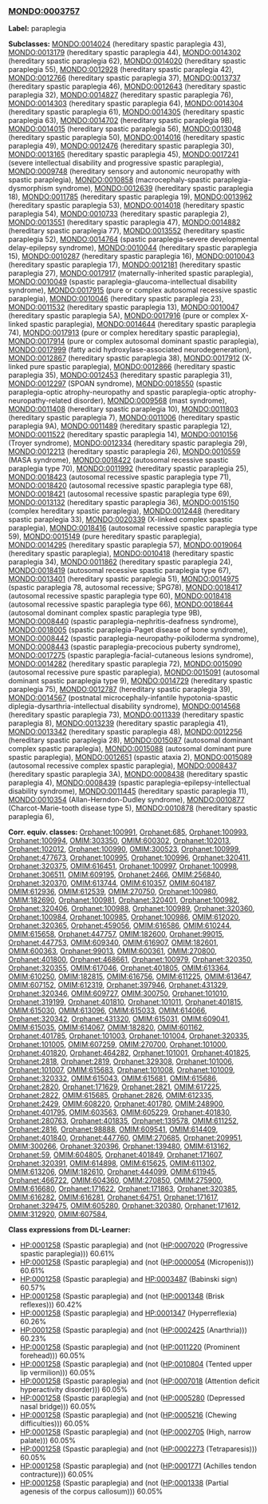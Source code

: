 
### [MONDO:0003757](http://purl.obolibrary.org/obo/MONDO_0003757)
**Label:** paraplegia

**Subclasses:** [MONDO:0014024](http://purl.obolibrary.org/obo/MONDO_0014024) (hereditary spastic paraplegia 43), [MONDO:0013179](http://purl.obolibrary.org/obo/MONDO_0013179) (hereditary spastic paraplegia 44), [MONDO:0014302](http://purl.obolibrary.org/obo/MONDO_0014302) (hereditary spastic paraplegia 62), [MONDO:0014020](http://purl.obolibrary.org/obo/MONDO_0014020) (hereditary spastic paraplegia 55), [MONDO:0012928](http://purl.obolibrary.org/obo/MONDO_0012928) (hereditary spastic paraplegia 42), [MONDO:0012766](http://purl.obolibrary.org/obo/MONDO_0012766) (hereditary spastic paraplegia 37), [MONDO:0013737](http://purl.obolibrary.org/obo/MONDO_0013737) (hereditary spastic paraplegia 46), [MONDO:0012643](http://purl.obolibrary.org/obo/MONDO_0012643) (hereditary spastic paraplegia 32), [MONDO:0014827](http://purl.obolibrary.org/obo/MONDO_0014827) (hereditary spastic paraplegia 76), [MONDO:0014303](http://purl.obolibrary.org/obo/MONDO_0014303) (hereditary spastic paraplegia 64), [MONDO:0014304](http://purl.obolibrary.org/obo/MONDO_0014304) (hereditary spastic paraplegia 61), [MONDO:0014305](http://purl.obolibrary.org/obo/MONDO_0014305) (hereditary spastic paraplegia 63), [MONDO:0014702](http://purl.obolibrary.org/obo/MONDO_0014702) (hereditary spastic paraplegia 9B), [MONDO:0014015](http://purl.obolibrary.org/obo/MONDO_0014015) (hereditary spastic paraplegia 56), [MONDO:0013048](http://purl.obolibrary.org/obo/MONDO_0013048) (hereditary spastic paraplegia 50), [MONDO:0014016](http://purl.obolibrary.org/obo/MONDO_0014016) (hereditary spastic paraplegia 49), [MONDO:0012476](http://purl.obolibrary.org/obo/MONDO_0012476) (hereditary spastic paraplegia 30), [MONDO:0013165](http://purl.obolibrary.org/obo/MONDO_0013165) (hereditary spastic paraplegia 45), [MONDO:0017241](http://purl.obolibrary.org/obo/MONDO_0017241) (severe intellectual disability and progressive spastic paraplegia), [MONDO:0009748](http://purl.obolibrary.org/obo/MONDO_0009748) (hereditary sensory and autonomic neuropathy with spastic paraplegia), [MONDO:0010858](http://purl.obolibrary.org/obo/MONDO_0010858) (macrocephaly-spastic paraplegia-dysmorphism syndrome), [MONDO:0012639](http://purl.obolibrary.org/obo/MONDO_0012639) (hereditary spastic paraplegia 18), [MONDO:0011785](http://purl.obolibrary.org/obo/MONDO_0011785) (hereditary spastic paraplegia 19), [MONDO:0013962](http://purl.obolibrary.org/obo/MONDO_0013962) (hereditary spastic paraplegia 53), [MONDO:0014018](http://purl.obolibrary.org/obo/MONDO_0014018) (hereditary spastic paraplegia 54), [MONDO:0010733](http://purl.obolibrary.org/obo/MONDO_0010733) (hereditary spastic paraplegia 2), [MONDO:0013551](http://purl.obolibrary.org/obo/MONDO_0013551) (hereditary spastic paraplegia 47), [MONDO:0014882](http://purl.obolibrary.org/obo/MONDO_0014882) (hereditary spastic paraplegia 77), [MONDO:0013552](http://purl.obolibrary.org/obo/MONDO_0013552) (hereditary spastic paraplegia 52), [MONDO:0014764](http://purl.obolibrary.org/obo/MONDO_0014764) (spastic paraplegia-severe developmental delay-epilepsy syndrome), [MONDO:0010044](http://purl.obolibrary.org/obo/MONDO_0010044) (hereditary spastic paraplegia 15), [MONDO:0010287](http://purl.obolibrary.org/obo/MONDO_0010287) (hereditary spastic paraplegia 16), [MONDO:0010043](http://purl.obolibrary.org/obo/MONDO_0010043) (hereditary spastic paraplegia 17), [MONDO:0012181](http://purl.obolibrary.org/obo/MONDO_0012181) (hereditary spastic paraplegia 27), [MONDO:0017917](http://purl.obolibrary.org/obo/MONDO_0017917) (maternally-inherited spastic paraplegia), [MONDO:0010049](http://purl.obolibrary.org/obo/MONDO_0010049) (spastic paraplegia-glaucoma-intellectual disability syndrome), [MONDO:0017915](http://purl.obolibrary.org/obo/MONDO_0017915) (pure or complex autosomal recessive spastic paraplegia), [MONDO:0010046](http://purl.obolibrary.org/obo/MONDO_0010046) (hereditary spastic paraplegia 23), [MONDO:0011532](http://purl.obolibrary.org/obo/MONDO_0011532) (hereditary spastic paraplegia 13), [MONDO:0010047](http://purl.obolibrary.org/obo/MONDO_0010047) (hereditary spastic paraplegia 5A), [MONDO:0017916](http://purl.obolibrary.org/obo/MONDO_0017916) (pure or complex X-linked spastic paraplegia), [MONDO:0014644](http://purl.obolibrary.org/obo/MONDO_0014644) (hereditary spastic paraplegia 74), [MONDO:0017913](http://purl.obolibrary.org/obo/MONDO_0017913) (pure or complex hereditary spastic paraplegia), [MONDO:0017914](http://purl.obolibrary.org/obo/MONDO_0017914) (pure or complex autosomal dominant spastic paraplegia), [MONDO:0017999](http://purl.obolibrary.org/obo/MONDO_0017999) (fatty acid hydroxylase-associated neurodegeneration), [MONDO:0012867](http://purl.obolibrary.org/obo/MONDO_0012867) (hereditary spastic paraplegia 38), [MONDO:0017912](http://purl.obolibrary.org/obo/MONDO_0017912) (X-linked pure spastic paraplegia), [MONDO:0012866](http://purl.obolibrary.org/obo/MONDO_0012866) (hereditary spastic paraplegia 35), [MONDO:0012453](http://purl.obolibrary.org/obo/MONDO_0012453) (hereditary spastic paraplegia 31), [MONDO:0012297](http://purl.obolibrary.org/obo/MONDO_0012297) (SPOAN syndrome), [MONDO:0018550](http://purl.obolibrary.org/obo/MONDO_0018550) (spastic paraplegia-optic atrophy-neuropathy and spastic paraplegia-optic atrophy-neuropathy-related disorder), [MONDO:0009568](http://purl.obolibrary.org/obo/MONDO_0009568) (mast syndrome), [MONDO:0011408](http://purl.obolibrary.org/obo/MONDO_0011408) (hereditary spastic paraplegia 10), [MONDO:0011803](http://purl.obolibrary.org/obo/MONDO_0011803) (hereditary spastic paraplegia 7), [MONDO:0011006](http://purl.obolibrary.org/obo/MONDO_0011006) (hereditary spastic paraplegia 9A), [MONDO:0011489](http://purl.obolibrary.org/obo/MONDO_0011489) (hereditary spastic paraplegia 12), [MONDO:0011522](http://purl.obolibrary.org/obo/MONDO_0011522) (hereditary spastic paraplegia 14), [MONDO:0010156](http://purl.obolibrary.org/obo/MONDO_0010156) (Troyer syndrome), [MONDO:0012334](http://purl.obolibrary.org/obo/MONDO_0012334) (hereditary spastic paraplegia 29), [MONDO:0012213](http://purl.obolibrary.org/obo/MONDO_0012213) (hereditary spastic paraplegia 26), [MONDO:0010559](http://purl.obolibrary.org/obo/MONDO_0010559) (MASA syndrome), [MONDO:0018422](http://purl.obolibrary.org/obo/MONDO_0018422) (autosomal recessive spastic paraplegia type 70), [MONDO:0011992](http://purl.obolibrary.org/obo/MONDO_0011992) (hereditary spastic paraplegia 25), [MONDO:0018423](http://purl.obolibrary.org/obo/MONDO_0018423) (autosomal recessive spastic paraplegia type 71), [MONDO:0018420](http://purl.obolibrary.org/obo/MONDO_0018420) (autosomal recessive spastic paraplegia type 68), [MONDO:0018421](http://purl.obolibrary.org/obo/MONDO_0018421) (autosomal recessive spastic paraplegia type 69), [MONDO:0013132](http://purl.obolibrary.org/obo/MONDO_0013132) (hereditary spastic paraplegia 36), [MONDO:0015150](http://purl.obolibrary.org/obo/MONDO_0015150) (complex hereditary spastic paraplegia), [MONDO:0012448](http://purl.obolibrary.org/obo/MONDO_0012448) (hereditary spastic paraplegia 33), [MONDO:0020339](http://purl.obolibrary.org/obo/MONDO_0020339) (X-linked complex spastic paraplegia), [MONDO:0018416](http://purl.obolibrary.org/obo/MONDO_0018416) (autosomal recessive spastic paraplegia type 59), [MONDO:0015149](http://purl.obolibrary.org/obo/MONDO_0015149) (pure hereditary spastic paraplegia), [MONDO:0014295](http://purl.obolibrary.org/obo/MONDO_0014295) (hereditary spastic paraplegia 57), [MONDO:0019064](http://purl.obolibrary.org/obo/MONDO_0019064) (hereditary spastic paraplegia), [MONDO:0010418](http://purl.obolibrary.org/obo/MONDO_0010418) (hereditary spastic paraplegia 34), [MONDO:0011862](http://purl.obolibrary.org/obo/MONDO_0011862) (hereditary spastic paraplegia 24), [MONDO:0018419](http://purl.obolibrary.org/obo/MONDO_0018419) (autosomal recessive spastic paraplegia type 67), [MONDO:0013401](http://purl.obolibrary.org/obo/MONDO_0013401) (hereditary spastic paraplegia 51), [MONDO:0014975](http://purl.obolibrary.org/obo/MONDO_0014975) (spastic paraplegia 78, autosomal recessive; SPG78), [MONDO:0018417](http://purl.obolibrary.org/obo/MONDO_0018417) (autosomal recessive spastic paraplegia type 60), [MONDO:0018418](http://purl.obolibrary.org/obo/MONDO_0018418) (autosomal recessive spastic paraplegia type 66), [MONDO:0018644](http://purl.obolibrary.org/obo/MONDO_0018644) (autosomal dominant complex spastic paraplegia type 9B), [MONDO:0008440](http://purl.obolibrary.org/obo/MONDO_0008440) (spastic paraplegia-nephritis-deafness syndrome), [MONDO:0018005](http://purl.obolibrary.org/obo/MONDO_0018005) (spastic paraplegia-Paget disease of bone syndrome), [MONDO:0008442](http://purl.obolibrary.org/obo/MONDO_0008442) (spastic paraplegia-neuropathy-poikiloderma syndrome), [MONDO:0008443](http://purl.obolibrary.org/obo/MONDO_0008443) (spastic paraplegia-precocious puberty syndrome), [MONDO:0017275](http://purl.obolibrary.org/obo/MONDO_0017275) (spastic paraplegia-facial-cutaneous lesions syndrome), [MONDO:0014282](http://purl.obolibrary.org/obo/MONDO_0014282) (hereditary spastic paraplegia 72), [MONDO:0015090](http://purl.obolibrary.org/obo/MONDO_0015090) (autosomal recessive pure spastic paraplegia), [MONDO:0015091](http://purl.obolibrary.org/obo/MONDO_0015091) (autosomal dominant spastic paraplegia type 9), [MONDO:0014729](http://purl.obolibrary.org/obo/MONDO_0014729) (hereditary spastic paraplegia 75), [MONDO:0012787](http://purl.obolibrary.org/obo/MONDO_0012787) (hereditary spastic paraplegia 39), [MONDO:0014567](http://purl.obolibrary.org/obo/MONDO_0014567) (postnatal microcephaly-infantile hypotonia-spastic diplegia-dysarthria-intellectual disability syndrome), [MONDO:0014568](http://purl.obolibrary.org/obo/MONDO_0014568) (hereditary spastic paraplegia 73), [MONDO:0011339](http://purl.obolibrary.org/obo/MONDO_0011339) (hereditary spastic paraplegia 8), [MONDO:0013239](http://purl.obolibrary.org/obo/MONDO_0013239) (hereditary spastic paraplegia 41), [MONDO:0013342](http://purl.obolibrary.org/obo/MONDO_0013342) (hereditary spastic paraplegia 48), [MONDO:0012256](http://purl.obolibrary.org/obo/MONDO_0012256) (hereditary spastic paraplegia 28), [MONDO:0015087](http://purl.obolibrary.org/obo/MONDO_0015087) (autosomal dominant complex spastic paraplegia), [MONDO:0015088](http://purl.obolibrary.org/obo/MONDO_0015088) (autosomal dominant pure spastic paraplegia), [MONDO:0012651](http://purl.obolibrary.org/obo/MONDO_0012651) (spastic ataxia 2), [MONDO:0015089](http://purl.obolibrary.org/obo/MONDO_0015089) (autosomal recessive complex spastic paraplegia), [MONDO:0008437](http://purl.obolibrary.org/obo/MONDO_0008437) (hereditary spastic paraplegia 3A), [MONDO:0008438](http://purl.obolibrary.org/obo/MONDO_0008438) (hereditary spastic paraplegia 4), [MONDO:0008439](http://purl.obolibrary.org/obo/MONDO_0008439) (spastic paraplegia-epilepsy-intellectual disability syndrome), [MONDO:0011445](http://purl.obolibrary.org/obo/MONDO_0011445) (hereditary spastic paraplegia 11), [MONDO:0010354](http://purl.obolibrary.org/obo/MONDO_0010354) (Allan-Herndon-Dudley syndrome), [MONDO:0010877](http://purl.obolibrary.org/obo/MONDO_0010877) (Charcot-Marie-tooth disease type 5), [MONDO:0010878](http://purl.obolibrary.org/obo/MONDO_0010878) (hereditary spastic paraplegia 6), 

**Corr. equiv. classes:** [Orphanet:100991](http://www.orpha.net/ORDO/Orphanet_100991), [Orphanet:685](http://www.orpha.net/ORDO/Orphanet_685), [Orphanet:100993](http://www.orpha.net/ORDO/Orphanet_100993), [Orphanet:100994](http://www.orpha.net/ORDO/Orphanet_100994), [OMIM:303350](http://purl.obolibrary.org/obo/OMIM_303350), [OMIM:600302](http://purl.obolibrary.org/obo/OMIM_600302), [Orphanet:102013](http://www.orpha.net/ORDO/Orphanet_102013), [Orphanet:102012](http://www.orpha.net/ORDO/Orphanet_102012), [Orphanet:100990](http://www.orpha.net/ORDO/Orphanet_100990), [OMIM:300523](http://purl.obolibrary.org/obo/OMIM_300523), [Orphanet:100999](http://www.orpha.net/ORDO/Orphanet_100999), [Orphanet:477673](http://www.orpha.net/ORDO/Orphanet_477673), [Orphanet:100995](http://www.orpha.net/ORDO/Orphanet_100995), [Orphanet:100996](http://www.orpha.net/ORDO/Orphanet_100996), [Orphanet:320411](http://www.orpha.net/ORDO/Orphanet_320411), [Orphanet:320375](http://www.orpha.net/ORDO/Orphanet_320375), [OMIM:616451](http://purl.obolibrary.org/obo/OMIM_616451), [Orphanet:100997](http://www.orpha.net/ORDO/Orphanet_100997), [Orphanet:100998](http://www.orpha.net/ORDO/Orphanet_100998), [Orphanet:306511](http://www.orpha.net/ORDO/Orphanet_306511), [OMIM:609195](http://purl.obolibrary.org/obo/OMIM_609195), [Orphanet:2466](http://www.orpha.net/ORDO/Orphanet_2466), [OMIM:256840](http://purl.obolibrary.org/obo/OMIM_256840), [Orphanet:320370](http://www.orpha.net/ORDO/Orphanet_320370), [OMIM:613744](http://purl.obolibrary.org/obo/OMIM_613744), [OMIM:610357](http://purl.obolibrary.org/obo/OMIM_610357), [OMIM:604187](http://purl.obolibrary.org/obo/OMIM_604187), [OMIM:612936](http://purl.obolibrary.org/obo/OMIM_612936), [OMIM:612539](http://purl.obolibrary.org/obo/OMIM_612539), [OMIM:270750](http://purl.obolibrary.org/obo/OMIM_270750), [Orphanet:100980](http://www.orpha.net/ORDO/Orphanet_100980), [OMIM:182690](http://purl.obolibrary.org/obo/OMIM_182690), [Orphanet:100981](http://www.orpha.net/ORDO/Orphanet_100981), [Orphanet:320401](http://www.orpha.net/ORDO/Orphanet_320401), [Orphanet:100982](http://www.orpha.net/ORDO/Orphanet_100982), [Orphanet:320406](http://www.orpha.net/ORDO/Orphanet_320406), [Orphanet:100988](http://www.orpha.net/ORDO/Orphanet_100988), [Orphanet:100989](http://www.orpha.net/ORDO/Orphanet_100989), [Orphanet:320360](http://www.orpha.net/ORDO/Orphanet_320360), [Orphanet:100984](http://www.orpha.net/ORDO/Orphanet_100984), [Orphanet:100985](http://www.orpha.net/ORDO/Orphanet_100985), [Orphanet:100986](http://www.orpha.net/ORDO/Orphanet_100986), [OMIM:612020](http://purl.obolibrary.org/obo/OMIM_612020), [Orphanet:320365](http://www.orpha.net/ORDO/Orphanet_320365), [Orphanet:459056](http://www.orpha.net/ORDO/Orphanet_459056), [OMIM:616586](http://purl.obolibrary.org/obo/OMIM_616586), [OMIM:610244](http://purl.obolibrary.org/obo/OMIM_610244), [OMIM:615658](http://purl.obolibrary.org/obo/OMIM_615658), [Orphanet:447757](http://www.orpha.net/ORDO/Orphanet_447757), [OMIM:182600](http://purl.obolibrary.org/obo/OMIM_182600), [Orphanet:99015](http://www.orpha.net/ORDO/Orphanet_99015), [Orphanet:447753](http://www.orpha.net/ORDO/Orphanet_447753), [OMIM:609340](http://purl.obolibrary.org/obo/OMIM_609340), [OMIM:616907](http://purl.obolibrary.org/obo/OMIM_616907), [OMIM:182601](http://purl.obolibrary.org/obo/OMIM_182601), [OMIM:600363](http://purl.obolibrary.org/obo/OMIM_600363), [Orphanet:99013](http://www.orpha.net/ORDO/Orphanet_99013), [OMIM:600361](http://purl.obolibrary.org/obo/OMIM_600361), [OMIM:270800](http://purl.obolibrary.org/obo/OMIM_270800), [Orphanet:401800](http://www.orpha.net/ORDO/Orphanet_401800), [Orphanet:468661](http://www.orpha.net/ORDO/Orphanet_468661), [Orphanet:100979](http://www.orpha.net/ORDO/Orphanet_100979), [Orphanet:320350](http://www.orpha.net/ORDO/Orphanet_320350), [Orphanet:320355](http://www.orpha.net/ORDO/Orphanet_320355), [OMIM:617046](http://purl.obolibrary.org/obo/OMIM_617046), [Orphanet:401805](http://www.orpha.net/ORDO/Orphanet_401805), [OMIM:613364](http://purl.obolibrary.org/obo/OMIM_613364), [OMIM:610250](http://purl.obolibrary.org/obo/OMIM_610250), [OMIM:182815](http://purl.obolibrary.org/obo/OMIM_182815), [OMIM:616756](http://purl.obolibrary.org/obo/OMIM_616756), [OMIM:611225](http://purl.obolibrary.org/obo/OMIM_611225), [OMIM:613647](http://purl.obolibrary.org/obo/OMIM_613647), [OMIM:607152](http://purl.obolibrary.org/obo/OMIM_607152), [OMIM:612319](http://purl.obolibrary.org/obo/OMIM_612319), [Orphanet:397946](http://www.orpha.net/ORDO/Orphanet_397946), [Orphanet:431329](http://www.orpha.net/ORDO/Orphanet_431329), [Orphanet:320346](http://www.orpha.net/ORDO/Orphanet_320346), [OMIM:609727](http://purl.obolibrary.org/obo/OMIM_609727), [OMIM:300750](http://purl.obolibrary.org/obo/OMIM_300750), [Orphanet:101010](http://www.orpha.net/ORDO/Orphanet_101010), [Orphanet:319199](http://www.orpha.net/ORDO/Orphanet_319199), [Orphanet:401810](http://www.orpha.net/ORDO/Orphanet_401810), [Orphanet:101011](http://www.orpha.net/ORDO/Orphanet_101011), [Orphanet:401815](http://www.orpha.net/ORDO/Orphanet_401815), [OMIM:615030](http://purl.obolibrary.org/obo/OMIM_615030), [OMIM:613096](http://purl.obolibrary.org/obo/OMIM_613096), [OMIM:615033](http://purl.obolibrary.org/obo/OMIM_615033), [OMIM:614066](http://purl.obolibrary.org/obo/OMIM_614066), [Orphanet:320342](http://www.orpha.net/ORDO/Orphanet_320342), [Orphanet:431320](http://www.orpha.net/ORDO/Orphanet_431320), [OMIM:615031](http://purl.obolibrary.org/obo/OMIM_615031), [OMIM:609041](http://purl.obolibrary.org/obo/OMIM_609041), [OMIM:615035](http://purl.obolibrary.org/obo/OMIM_615035), [OMIM:614067](http://purl.obolibrary.org/obo/OMIM_614067), [OMIM:182820](http://purl.obolibrary.org/obo/OMIM_182820), [OMIM:601162](http://purl.obolibrary.org/obo/OMIM_601162), [Orphanet:401785](http://www.orpha.net/ORDO/Orphanet_401785), [Orphanet:101003](http://www.orpha.net/ORDO/Orphanet_101003), [Orphanet:101004](http://www.orpha.net/ORDO/Orphanet_101004), [Orphanet:320335](http://www.orpha.net/ORDO/Orphanet_320335), [Orphanet:101005](http://www.orpha.net/ORDO/Orphanet_101005), [OMIM:607259](http://purl.obolibrary.org/obo/OMIM_607259), [OMIM:270700](http://purl.obolibrary.org/obo/OMIM_270700), [Orphanet:101000](http://www.orpha.net/ORDO/Orphanet_101000), [Orphanet:401820](http://www.orpha.net/ORDO/Orphanet_401820), [Orphanet:464282](http://www.orpha.net/ORDO/Orphanet_464282), [Orphanet:101001](http://www.orpha.net/ORDO/Orphanet_101001), [Orphanet:401825](http://www.orpha.net/ORDO/Orphanet_401825), [Orphanet:2818](http://www.orpha.net/ORDO/Orphanet_2818), [Orphanet:2819](http://www.orpha.net/ORDO/Orphanet_2819), [Orphanet:329308](http://www.orpha.net/ORDO/Orphanet_329308), [Orphanet:101006](http://www.orpha.net/ORDO/Orphanet_101006), [Orphanet:101007](http://www.orpha.net/ORDO/Orphanet_101007), [OMIM:615683](http://purl.obolibrary.org/obo/OMIM_615683), [Orphanet:101008](http://www.orpha.net/ORDO/Orphanet_101008), [Orphanet:101009](http://www.orpha.net/ORDO/Orphanet_101009), [Orphanet:320332](http://www.orpha.net/ORDO/Orphanet_320332), [OMIM:615043](http://purl.obolibrary.org/obo/OMIM_615043), [OMIM:615681](http://purl.obolibrary.org/obo/OMIM_615681), [OMIM:615686](http://purl.obolibrary.org/obo/OMIM_615686), [Orphanet:2820](http://www.orpha.net/ORDO/Orphanet_2820), [Orphanet:171629](http://www.orpha.net/ORDO/Orphanet_171629), [Orphanet:2821](http://www.orpha.net/ORDO/Orphanet_2821), [OMIM:617225](http://purl.obolibrary.org/obo/OMIM_617225), [Orphanet:2822](http://www.orpha.net/ORDO/Orphanet_2822), [OMIM:615685](http://purl.obolibrary.org/obo/OMIM_615685), [Orphanet:2826](http://www.orpha.net/ORDO/Orphanet_2826), [OMIM:612335](http://purl.obolibrary.org/obo/OMIM_612335), [Orphanet:2429](http://www.orpha.net/ORDO/Orphanet_2429), [OMIM:608220](http://purl.obolibrary.org/obo/OMIM_608220), [Orphanet:401780](http://www.orpha.net/ORDO/Orphanet_401780), [OMIM:248900](http://purl.obolibrary.org/obo/OMIM_248900), [Orphanet:401795](http://www.orpha.net/ORDO/Orphanet_401795), [OMIM:603563](http://purl.obolibrary.org/obo/OMIM_603563), [OMIM:605229](http://purl.obolibrary.org/obo/OMIM_605229), [Orphanet:401830](http://www.orpha.net/ORDO/Orphanet_401830), [Orphanet:280763](http://www.orpha.net/ORDO/Orphanet_280763), [Orphanet:401835](http://www.orpha.net/ORDO/Orphanet_401835), [Orphanet:139578](http://www.orpha.net/ORDO/Orphanet_139578), [OMIM:611252](http://purl.obolibrary.org/obo/OMIM_611252), [Orphanet:2816](http://www.orpha.net/ORDO/Orphanet_2816), [Orphanet:98888](http://www.orpha.net/ORDO/Orphanet_98888), [OMIM:609541](http://purl.obolibrary.org/obo/OMIM_609541), [OMIM:614409](http://purl.obolibrary.org/obo/OMIM_614409), [Orphanet:401840](http://www.orpha.net/ORDO/Orphanet_401840), [Orphanet:447760](http://www.orpha.net/ORDO/Orphanet_447760), [OMIM:270685](http://purl.obolibrary.org/obo/OMIM_270685), [Orphanet:209951](http://www.orpha.net/ORDO/Orphanet_209951), [OMIM:300266](http://purl.obolibrary.org/obo/OMIM_300266), [Orphanet:320396](http://www.orpha.net/ORDO/Orphanet_320396), [Orphanet:139480](http://www.orpha.net/ORDO/Orphanet_139480), [OMIM:613162](http://purl.obolibrary.org/obo/OMIM_613162), [Orphanet:59](http://www.orpha.net/ORDO/Orphanet_59), [OMIM:604805](http://purl.obolibrary.org/obo/OMIM_604805), [Orphanet:401849](http://www.orpha.net/ORDO/Orphanet_401849), [Orphanet:171607](http://www.orpha.net/ORDO/Orphanet_171607), [Orphanet:320391](http://www.orpha.net/ORDO/Orphanet_320391), [OMIM:614898](http://purl.obolibrary.org/obo/OMIM_614898), [OMIM:615625](http://purl.obolibrary.org/obo/OMIM_615625), [OMIM:611302](http://purl.obolibrary.org/obo/OMIM_611302), [OMIM:613206](http://purl.obolibrary.org/obo/OMIM_613206), [OMIM:182610](http://purl.obolibrary.org/obo/OMIM_182610), [Orphanet:444099](http://www.orpha.net/ORDO/Orphanet_444099), [OMIM:611945](http://purl.obolibrary.org/obo/OMIM_611945), [Orphanet:466722](http://www.orpha.net/ORDO/Orphanet_466722), [OMIM:604360](http://purl.obolibrary.org/obo/OMIM_604360), [OMIM:270850](http://purl.obolibrary.org/obo/OMIM_270850), [OMIM:275900](http://purl.obolibrary.org/obo/OMIM_275900), [OMIM:616680](http://purl.obolibrary.org/obo/OMIM_616680), [Orphanet:171622](http://www.orpha.net/ORDO/Orphanet_171622), [Orphanet:171863](http://www.orpha.net/ORDO/Orphanet_171863), [Orphanet:320385](http://www.orpha.net/ORDO/Orphanet_320385), [OMIM:616282](http://purl.obolibrary.org/obo/OMIM_616282), [OMIM:616281](http://purl.obolibrary.org/obo/OMIM_616281), [Orphanet:64751](http://www.orpha.net/ORDO/Orphanet_64751), [Orphanet:171617](http://www.orpha.net/ORDO/Orphanet_171617), [Orphanet:329475](http://www.orpha.net/ORDO/Orphanet_329475), [OMIM:605280](http://purl.obolibrary.org/obo/OMIM_605280), [Orphanet:320380](http://www.orpha.net/ORDO/Orphanet_320380), [Orphanet:171612](http://www.orpha.net/ORDO/Orphanet_171612), [OMIM:312920](http://purl.obolibrary.org/obo/OMIM_312920), [OMIM:607584](http://purl.obolibrary.org/obo/OMIM_607584), 

**Class expressions from DL-Learner:**

- [HP:0001258](http://purl.obolibrary.org/obo/HP_0001258) (Spastic paraplegia) and (not ([HP:0007020](http://purl.obolibrary.org/obo/HP_0007020) (Progressive spastic paraplegia))) 60.61%
- [HP:0001258](http://purl.obolibrary.org/obo/HP_0001258) (Spastic paraplegia) and (not ([HP:0000054](http://purl.obolibrary.org/obo/HP_0000054) (Micropenis))) 60.61%
- [HP:0001258](http://purl.obolibrary.org/obo/HP_0001258) (Spastic paraplegia) and [HP:0003487](http://purl.obolibrary.org/obo/HP_0003487) (Babinski sign) 60.57%
- [HP:0001258](http://purl.obolibrary.org/obo/HP_0001258) (Spastic paraplegia) and (not ([HP:0001348](http://purl.obolibrary.org/obo/HP_0001348) (Brisk reflexes))) 60.42%
- [HP:0001258](http://purl.obolibrary.org/obo/HP_0001258) (Spastic paraplegia) and [HP:0001347](http://purl.obolibrary.org/obo/HP_0001347) (Hyperreflexia) 60.26%
- [HP:0001258](http://purl.obolibrary.org/obo/HP_0001258) (Spastic paraplegia) and (not ([HP:0002425](http://purl.obolibrary.org/obo/HP_0002425) (Anarthria))) 60.23%
- [HP:0001258](http://purl.obolibrary.org/obo/HP_0001258) (Spastic paraplegia) and (not ([HP:0011220](http://purl.obolibrary.org/obo/HP_0011220) (Prominent forehead))) 60.05%
- [HP:0001258](http://purl.obolibrary.org/obo/HP_0001258) (Spastic paraplegia) and (not ([HP:0010804](http://purl.obolibrary.org/obo/HP_0010804) (Tented upper lip vermilion))) 60.05%
- [HP:0001258](http://purl.obolibrary.org/obo/HP_0001258) (Spastic paraplegia) and (not ([HP:0007018](http://purl.obolibrary.org/obo/HP_0007018) (Attention deficit hyperactivity disorder))) 60.05%
- [HP:0001258](http://purl.obolibrary.org/obo/HP_0001258) (Spastic paraplegia) and (not ([HP:0005280](http://purl.obolibrary.org/obo/HP_0005280) (Depressed nasal bridge))) 60.05%
- [HP:0001258](http://purl.obolibrary.org/obo/HP_0001258) (Spastic paraplegia) and (not ([HP:0005216](http://purl.obolibrary.org/obo/HP_0005216) (Chewing difficulties))) 60.05%
- [HP:0001258](http://purl.obolibrary.org/obo/HP_0001258) (Spastic paraplegia) and (not ([HP:0002705](http://purl.obolibrary.org/obo/HP_0002705) (High, narrow palate))) 60.05%
- [HP:0001258](http://purl.obolibrary.org/obo/HP_0001258) (Spastic paraplegia) and (not ([HP:0002273](http://purl.obolibrary.org/obo/HP_0002273) (Tetraparesis))) 60.05%
- [HP:0001258](http://purl.obolibrary.org/obo/HP_0001258) (Spastic paraplegia) and (not ([HP:0001771](http://purl.obolibrary.org/obo/HP_0001771) (Achilles tendon contracture))) 60.05%
- [HP:0001258](http://purl.obolibrary.org/obo/HP_0001258) (Spastic paraplegia) and (not ([HP:0001338](http://purl.obolibrary.org/obo/HP_0001338) (Partial agenesis of the corpus callosum))) 60.05%


